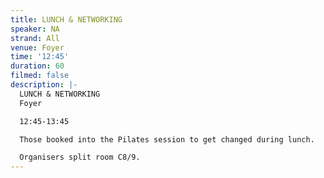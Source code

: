 ```yaml
---
title: LUNCH & NETWORKING
speaker: NA
strand: All
venue: Foyer
time: '12:45'
duration: 60
filmed: false
description: |-
  LUNCH & NETWORKING
  Foyer

  12:45-13:45

  Those booked into the Pilates session to get changed during lunch.

  Organisers split room C8/9.
---
```


